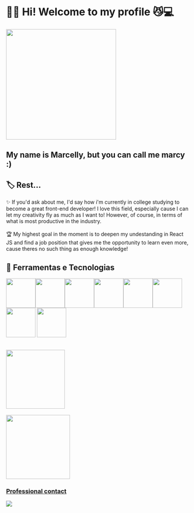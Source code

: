 
# 👋🏼 Hi! Welcome to my profile 😼💻

<img src="dumb-cat.gif"  width="300" heigth="300"/>

## My name is Marcelly, but you can call me marcy :)

## 🏷 Rest...
✨ If you'd ask about me, I'd say how i'm currently in college studying to become a great front-end developer! I love this field, especially cause I can let my creativity fly as much as I want to! However, of course, in terms of what is most productive in the industry. <br><br>
🏆 My highest goal in the moment is to deepen my undestanding in React JS and find a job position that gives me the opportunity to learn even more, cause theres no such thing as enough knowledge!

## 🔬 Ferramentas e Tecnologias
<img loading="lazy" src="https://cdn.jsdelivr.net/gh/devicons/devicon@latest/icons/javascript/javascript-original.svg" width="80" height="80"/><img loading="lazy" src="https://cdn.jsdelivr.net/gh/devicons/devicon@latest/icons/html5/html5-original.svg" width="80" height="80"/><img loading="lazy" src="https://cdn.jsdelivr.net/gh/devicons/devicon@latest/icons/css3/css3-original.svg" width="80" height="80"/><img loading="lazy" src="https://cdn.jsdelivr.net/gh/devicons/devicon@latest/icons/react/react-original-wordmark.svg" width="80" height="80"/><img loading="lazy" src="https://cdn.jsdelivr.net/gh/devicons/devicon@latest/icons/redux/redux-original.svg" width="80" height="80"/><img loading="lazy" src="https://cdn.jsdelivr.net/gh/devicons/devicon@latest/icons/nodejs/nodejs-original-wordmark.svg" width="80" height="80"/><img loading="lazy" src="https://cdn.jsdelivr.net/gh/devicons/devicon@latest/icons/yarn/yarn-original.svg" width="80" height="80"/>
            <img loading="lazy" src="https://cdn.jsdelivr.net/gh/devicons/devicon@latest/icons/git/git-original.svg" width="80" height="80"/>
          
          

<br>
<div>
<a href="https://github.com/marcyroz">
<img loading="lazy" height="160em" src="https://github-readme-stats.vercel.app/api/top-langs/?username=marcyroz&layout=compact&langs_count=7&theme=dracula"/>
            <br>
            <br>
<img loading="lazy" height="174em" src="https://github-readme-stats.vercel.app/api?username=marcyroz&show_icons=true&theme=dracula&include_all_commits=true&count_private=true"/>
</div>

### Professional contact
[<img src="https://img.shields.io/badge/LinkedIn-0077B5?style=for-the-badge&logo=linkedin&logoColor=white">](https://www.linkedin.com/in/marcelly-do-nascimento-farias-93aa17268?utm_source=share&utm_campaign=share_via&utm_content=profile&utm_medium=android_app)
          
          

